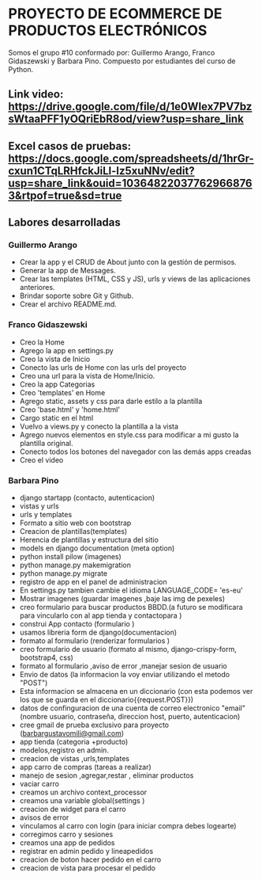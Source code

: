 # PROYECTO DE ECOMMERCE DE PRODUCTOS ELECTRÓNICOS

Somos el grupo #10 conformado por: Guillermo Arango, Franco Gidaszewski y Barbara Pino. Compuesto por estudiantes del curso de Python.

## Link video: https://drive.google.com/file/d/1e0WIex7PV7bzsWtaaPFF1yOQriEbR8od/view?usp=share_link

## Excel casos de pruebas: https://docs.google.com/spreadsheets/d/1hrGr-cxun1CTqLRHfckJiLl-Iz5xuNNv/edit?usp=share_link&ouid=103648220377629668763&rtpof=true&sd=true

## Labores desarrolladas

### Guillermo Arango

- Crear la app y el CRUD de About junto con la gestión de permisos.
- Generar la app de Messages.
- Crear las templates (HTML, CSS y JS), urls y views de las aplicaciones anteriores.
- Brindar soporte sobre Git y Github.
- Crear el archivo README.md.

### Franco Gidaszewski

- Creo la Home
- Agrego la app en settings.py
- Creo la vista de Inicio
- Conecto las urls de Home con las urls del proyecto
- Creo una url para la vista de Home/Inicio.
- Creo la app Categorias
- Creo 'templates' en Home
- Agrego static, assets y css para darle estilo a la plantilla
- Creo 'base.html' y 'home.html'
- Cargo static en el html
- Vuelvo a views.py y conecto la plantilla a la vista
- Agrego nuevos elementos en style.css para modificar a mi gusto la plantilla original.
- Conecto todos los botones del navegador con las demás apps creadas
- Creo el video

### Barbara Pino

- django startapp (contacto, autenticacion)
- vistas y urls
- urls y templates
- Formato a sitio web con bootstrap
- Creacion de plantillas(templates)
- Herencia de plantillas y estructura del sitio
- models en django documentation (meta option)
- python install pilow (imagenes)
- python manage.py makemigration
- python manage.py migrate
- registro de app en el panel de administracion
- En settings.py tambien cambie el idioma LANGUAGE_CODE= 'es-eu'
- Mostrar imagenes (guardar imagenes ,baje las img de pexeles)
- creo formulario para buscar productos BBDD.(a futuro se modificara para vincularlo con al app tienda y contactopara )
- construi App contacto (formulario )
- usamos libreria form de django(documentacion)
- formato al formulario (renderizar formularios )
- creo formulario de usuario (formato al mismo, django-crispy-form, bootstrap4, css)
- formato al formulario ,aviso de error ,manejar sesion de usuario
- Envio de datos (la informacion la voy enviar utilizando el metodo "POST")
- Esta informacion se almacena en un diccionario (con esta podemos ver los que se guarda en el diccionario{{request.POST}})
- datos de confinguracion de una cuenta de correo electronico "email"(nombre usuario, contraseña, direccion host, puerto, autenticacion)
- cree gmail de prueba exclusivo para proyecto (barbargustavomili@gmail.com)
- app tienda (categoria +producto)
- modelos,registro en admin.
- creacion de vistas ,urls,templates
- app carro de compras (tareas a realizar)
- manejo de sesion ,agregar,restar , eliminar productos
- vaciar carro
- creamos un archivo context_processor
- creamos una variable global(settings )
- creacion de widget para el carro
- avisos de error
- vinculamos al carro con login (para iniciar compra debes logearte)
- corregimos carro y sesiones
- creamos una app de pedidos
- registrar en admin pedido y lineapedidos
- creacion de boton hacer pedido en el carro
- creacion de vista para procesar el pedido
